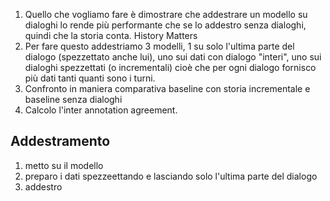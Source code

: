 1. Quello che vogliamo fare è dimostrare che addestrare un modello su dialoghi lo rende più performante che se lo addestro senza dialoghi, quindi che la storia conta. History Matters
2. Per fare questo addestriamo 3 modelli, 1 su solo l'ultima parte del dialogo (spezzettato anche lui), uno sui dati con dialogo "interi", uno sui dialoghi spezzettati (o incrementali) cioè che per ogni dialogo fornisco più dati tanti quanti sono i turni.
3. Confronto in maniera comparativa baseline con storia incrementale e baseline senza dialoghi
4. Calcolo l'inter annotation agreement.

## Addestramento
1. metto su il modello
2. preparo i dati spezzeettando e lasciando solo l'ultima parte del dialogo
3. addestro